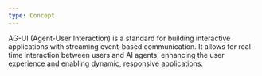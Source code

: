 ```yaml
---
type: Concept
---
```


AG-UI (Agent-User Interaction) is a standard for building interactive applications with streaming event-based communication. It allows for real-time interaction between users and AI agents, enhancing the user experience and enabling dynamic, responsive applications.